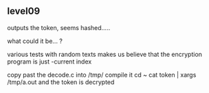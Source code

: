 ## level09
outputs the token, seems hashed.....

what could it be... ?

various tests with random texts makes us believe that the encryption program is just
<current char> -current index

copy past the decode.c into /tmp/
compile it
cd ~
cat token | xargs /tmp/a.out
and the token is decrypted

